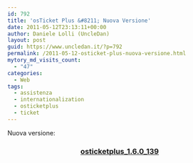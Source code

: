 ```yaml
---
id: 792
title: 'osTicket Plus &#8211; Nuova Versione'
date: 2011-05-12T23:13:11+00:00
author: Daniele Lolli (UncleDan)
layout: post
guid: https://www.uncledan.it/?p=792
permalink: /2011-05-12-osticket-plus-nuova-versione.html
mytory_md_visits_count:
  - "47"
categories:
  - Web
tags:
  - assistenza
  - internationalization
  - osticketplus
  - ticket
---
```

Nuova versione:

<h3 style="text-align: center;">
  <a href="/wp-content/uploads/2011/05/osticketplus_1.6.0_139.zip">osticketplus_1.6.0_139</a>
</h3>